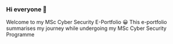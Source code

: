 ### Hi everyone 👋

Welcome to my MSc Cyber Security E-Portfolio 😀
This e-portfolio summarises my journey while undergoing my MSc Cyber Security Programme


<!--
**igwechijioke/IgweChijioke** is a ✨ _special_ ✨ repository because its `README.md` (this file) appears on your GitHub profile.

MSc Cyber Security E-Portfolio
This e-portfolio summarises my journey while undergoing my MSc Cyber Security Programme

- 🔭 Launching Into Cyber Security
  Module 1 - Introduction to Cyber Security 😀
- 🌱 I’m currently learning ...
- 👯 I’m looking to collaborate on ...
- 🤔 I’m looking for help with ...
- 💬 Ask me about ...
- 📫 How to reach me: ...
- 😄 Pronouns: ...
- ⚡ Fun fact: ...
-->
